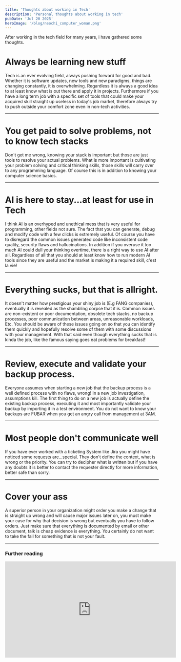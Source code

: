 ```yaml
---
title: 'Thoughts about working in Tech'
description: 'Personal thoughts about working in tech'
pubDate: 'Jul 20 2025'
heroImage: '/blog/neochi_computer_woman.png'
---
```


After working in the tech field for many  years, i have gathered some thoughts.

# Always be learning new stuff

Tech is an ever evolving field, always pushing forward for good and bad. Whether it is software updates, new tools and new paradigms, things are changing constantly, it is overwhelming. Regardless it is always a good idea to at least know what is out there and apply it in projects. 
Furthermore if you have a long term job with a specific set of tools that could make your acquired skill straight up useless in today's job market, therefore always try to push outside your comfort zone even in non-tech activities.

---

# You get paid to solve problems, not to know tech stacks

Don't get me wrong, knowing your stack is important but those are just tools to resolve your actual problems. What is more important is cultivating your problem solving and critical thinking skills, those skills will carry over to any programming language. Of course this is in addition to knowing your computer science basics.

---

# AI is here to stay...at least for use in Tech

I think AI is an overhyped and unethical mess that is very useful for programming, other fields not sure. The fact that you can generate, debug and modify code with a few clicks is extremely useful. Of course you have to disregard the common issues generated code like inconsistent code quality, security flaws and hallucinations. In addition if you overuse it too much AI could dull your thinking overtime, there is a right way to use AI after all. Regardless of all that you should at least know how to run modern AI tools since they are useful and the market is making it a required skill, c'est la vie!

---

# Everything sucks, but that is allright.

It doesn't matter how prestigious your shiny job is (E.g FANG companies), eventually it is revealed as the shambling corpse that it is. Common issues are non-existent or poor documentation, obsolete tech stacks, no backup processes, poor communication between areas, unreasonable workloads, Etc. You should be aware of these issues going on so that you can identify them quickly and hopefully resolve some of them with some discussions with your management.
With that said even though everything sucks that is kinda the job, like the famous saying goes eat problems for breakfast!

---

# Review, execute and validate your backup process.

Everyone assumes when starting a new job that the backup process is a well defined process with no flaws, wrong! In a new job investigation, assumptions kill. The first thing to do on a new job is actually define the existing backup process, executing it and most importantly validate your backup by importing it in a test environment. You do not want to know your backups are FUBAR when you get an angry call from management at 3AM.

---

# Most people don't communicate well

If you have ever worked with a ticketing System like Jira you might have noticed some requests are...special. They don't define the context, what is wrong or the priority. You can try to decipher what is written but if you have any doubts it is better to contact the requester directly for more information, better safe than sorry.

---

# Cover your ass

A superior person in your organization might order you make a change that is straight up wrong and will cause major issues later on, you must make your case for why that decision is wrong but eventually you have to follow orders. Just make sure that everything is documented by email or other document, talk is cheap evidence is everything. You certainly do not want to take the fall for something that is not your fault.

---

### Further reading

<iframe width="560" height="315" src="https://www.youtube.com/embed/uHldddPqYZk?si=nNXKOeR9yUh55sgA" title="YouTube video player" frameborder="0" allow="accelerometer; autoplay; clipboard-write; encrypted-media; gyroscope; picture-in-picture; web-share" referrerpolicy="strict-origin-when-cross-origin" allowfullscreen></iframe>
